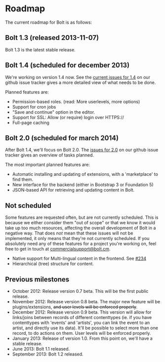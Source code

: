 Roadmap
=======

The current roadmap for Bolt is as follows:

Bolt 1.3 (released 2013-11-07)
------------------------------
Bolt 1.3 is the latest stable release. 

Bolt 1.4 (scheduled for december 2013)
--------------------------------------
We're working on version 1.4 now. See the [current issues for 1.4](https://github.com/bolt/bolt/issues?milestone=13) on our github issue tracker gives a more detailed view of what needs to be done. 

Planned features are:

 - Permission-based roles. (read: More userlevels, more options)
 - Support for cron jobs
 - "Save and continue" option in the editor.
 - Support for SSL: Allow (or require) login over HTTPS://
 - Full-page caching


Bolt 2.0 (scheduled for march 2014)
-----------------------------------
After Bolt 1.4, we'll focus on Bolt 2.0. The [issues for 2.0](https://github.com/bolt/bolt/issues?milestone=13) on our github issue tracker gives an overview of tasks planned.

The most important planned features are:

 - Automatic installing and updating of extensions, with a 'marketplace' to find them.
 - New interface for the backend (either in Bootstrap 3 or Foundation 5)
 - JSON-based API for retrieving and updating content in Bolt.

Not scheduled
-------------
Some features are requested often, but are not currently scheduled. This is because we either consider them "out of scope" or that we know it would take up too much resources, affecting the overall development of Bolt in a negative way. That does _not_ mean that these issues will not be implemented, it only means that they're not currently scheduled. If you absolutely need any of these features for a project you're working on, feel free to get in touch at [commercialsupport@bolt.cm](mailto:commercialsupport@bolt.cm). 

  - Native support for Multi-lingual content in the frontend. See [#234](http://github.com/bolt/bolt/issues/234)
  - Hierarchical (tree) structure for content.


Previous milestones
-------------------

  - October 2012: Release version 0.7 beta. This will be the first public release.
  - November 2012: Release version 0.8 beta. The major new feature will be plugins/extensions, <del>and user levels will be enforced properly</del>.
  - December 2012: Release version 0.9 beta. This version will allow for links/joins between records of different
    contenttypes (ie. if you have contenttypes with 'events' and 'artists', you can link the event to an artist, and
    directly use its data). It'll be possible to select more than one record, to do actions on them. User levels will be enforced properly. 
  - January 2013: Release of version 1.0. From this point on, we'll have a stable release.
  - June 2013: Bolt 1.1 released.
  - September 2013: Bolt 1.2 released.
